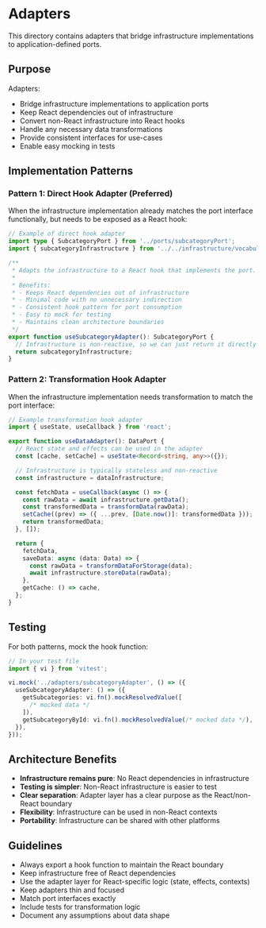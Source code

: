 # Adapters

This directory contains adapters that bridge infrastructure implementations to application-defined ports.

## Purpose

Adapters:

- Bridge infrastructure implementations to application ports
- Keep React dependencies out of infrastructure
- Convert non-React infrastructure into React hooks
- Handle any necessary data transformations
- Provide consistent interfaces for use-cases
- Enable easy mocking in tests

## Implementation Patterns

### Pattern 1: Direct Hook Adapter (Preferred)

When the infrastructure implementation already matches the port interface functionally, but needs to be exposed as a React hook:

```typescript
// Example of direct hook adapter
import type { SubcategoryPort } from '../ports/subcategoryPort';
import { subcategoryInfrastructure } from '../../infrastructure/vocabulary/subcategoryInfrastructure';

/**
 * Adapts the infrastructure to a React hook that implements the port.
 *
 * Benefits:
 * - Keeps React dependencies out of infrastructure
 * - Minimal code with no unnecessary indirection
 * - Consistent hook pattern for port consumption
 * - Easy to mock for testing
 * - Maintains clean architecture boundaries
 */
export function useSubcategoryAdapter(): SubcategoryPort {
  // Infrastructure is non-reactive, so we can just return it directly
  return subcategoryInfrastructure;
}
```

### Pattern 2: Transformation Hook Adapter

When the infrastructure implementation needs transformation to match the port interface:

```typescript
// Example transformation hook adapter
import { useState, useCallback } from 'react';

export function useDataAdapter(): DataPort {
  // React state and effects can be used in the adapter
  const [cache, setCache] = useState<Record<string, any>>({});

  // Infrastructure is typically stateless and non-reactive
  const infrastructure = dataInfrastructure;

  const fetchData = useCallback(async () => {
    const rawData = await infrastructure.getData();
    const transformedData = transformData(rawData);
    setCache((prev) => ({ ...prev, [Date.now()]: transformedData }));
    return transformedData;
  }, []);

  return {
    fetchData,
    saveData: async (data: Data) => {
      const rawData = transformDataForStorage(data);
      await infrastructure.storeData(rawData);
    },
    getCache: () => cache,
  };
}
```

## Testing

For both patterns, mock the hook function:

```typescript
// In your test file
import { vi } from 'vitest';

vi.mock('../adapters/subcategoryAdapter', () => ({
  useSubcategoryAdapter: () => ({
    getSubcategories: vi.fn().mockResolvedValue([
      /* mocked data */
    ]),
    getSubcategoryById: vi.fn().mockResolvedValue(/* mocked data */),
  }),
}));
```

## Architecture Benefits

- **Infrastructure remains pure**: No React dependencies in infrastructure
- **Testing is simpler**: Non-React infrastructure is easier to test
- **Clear separation**: Adapter layer has a clear purpose as the React/non-React boundary
- **Flexibility**: Infrastructure can be used in non-React contexts
- **Portability**: Infrastructure can be shared with other platforms

## Guidelines

- Always export a hook function to maintain the React boundary
- Keep infrastructure free of React dependencies
- Use the adapter layer for React-specific logic (state, effects, contexts)
- Keep adapters thin and focused
- Match port interfaces exactly
- Include tests for transformation logic
- Document any assumptions about data shape
